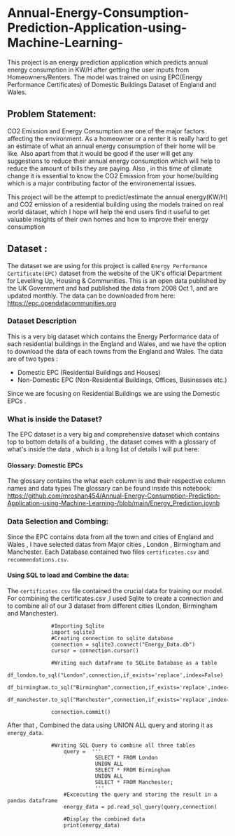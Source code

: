 # Annual-Energy-Consumption-Prediction-Application-using-Machine-Learning-
This project is an energy prediction application which predicts annual energy consumption in KW/H after getting the user inputs from Homeowners/Renters. The model was trained on using EPC(Energy Performance Certificates) of Domestic Buildings Dataset of England and Wales. 

##  Problem Statement:
CO2 Emission and Energy Consumption are one of the major factors affecting the environment. As a homeowner or a renter it is really hard to get an estimate of what an annual energy consumption of their home will be like. Also apart from that it would be good if the user will get any suggestions to reduce their annual energy consumption which will help to reduce the amount of bills they are paying. Also , in this time of climate change it is essential to know the CO2 Emission from your home/building which is a major contributing factor of the environemental issues.

This project will be the attempt to predict/estimate the annual energy(KW/H) and CO2 emission of a residential building using the models trained on real world dataset, which I hope will help the end users find it useful to get valuable insights of their own homes and how to improve their energy consumption

## Dataset :
The dataset we are using for this project is called `Energy Performance Certificate(EPC)` dataset from the website of the UK's official Department for Levelling Up, Housing & Communities. This is an open data published by the UK Government and had published the data from 2008 Oct 1, and are updated monthly. The data can be downloaded from here: https://epc.opendatacommunities.org

### Dataset Description
This is a very big dataset which contains the Energy Performance data of each residential buildings in the England and Wales, and we have the option to download the data of each towns from the England and Wales.
The data are of two types :
* Domestic EPC (Residential Buildings and Houses)
* Non-Domestic EPC (Non-Residential Buildings, Offices, Businesses etc.)

Since we are focusing on Residential Buildings we are using the Domestic EPCs .

### What is inside the Dataset?

The EPC dataset is a very big and comprehensive dataset which contains top to bottom details of a building , the dataset comes with a glossary of what's inside the data , which is a long list of details I will put here:


#### Glossary: Domestic EPCs
The glossary contains the what each column is and their respective column names and data types
The glossary can be found inside this notebook: https://github.com/mroshan454/Annual-Energy-Consumption-Prediction-Application-using-Machine-Learning-/blob/main/Energy_Prediction.ipynb

### Data Selection and Combing: 
Since the EPC contains data from all the town and cities of England and Wales , I have selected datas from Major cities , London , Birmingham and Manchester. 
Each Database contained two files `certificates.csv` and `recommendations.csv`.

#### Using SQL to load and Combine the data:
The `certificates.csv` file contained the crucial data for training our model.
For combining the certificates.csv ,I used Sqlite to create a connection and to combine all of our 3 dataset from different cities (London, Birmingham and Manchester).
```
              #Importing Sqlite
              import sqlite3
              #Creating connection to sqlite database
              connection = sqlite3.connect("Energy_Data.db")
              cursor = connection.cursor()

              #Writing each dataframe to SQLite Database as a table
              df_london.to_sql("London",connection,if_exists='replace',index=False)
              df_birmingham.to_sql("Birmingham",connection,if_exists='replace',index=False)
              df_manchester.to_sql("Manchester",connection,if_exists='replace',index=False)

              connection.commit()
```        
After that , Combined the data using UNION ALL query and storing it as `energy_data`.
```             
              #Writing SQL Query to combine all three tables
                  query =  '''
                            SELECT * FROM London
                            UNION ALL
                            SELECT * FROM Birmingham
                            UNION ALL
                            SELECT * FROM Manchester;
                            '''
                  #Excecuting the query and storing the result in a pandas dataframe
                  energy_data = pd.read_sql_query(query,connection)
                  
                  #Display the combined data
                  print(energy_data)
```            


